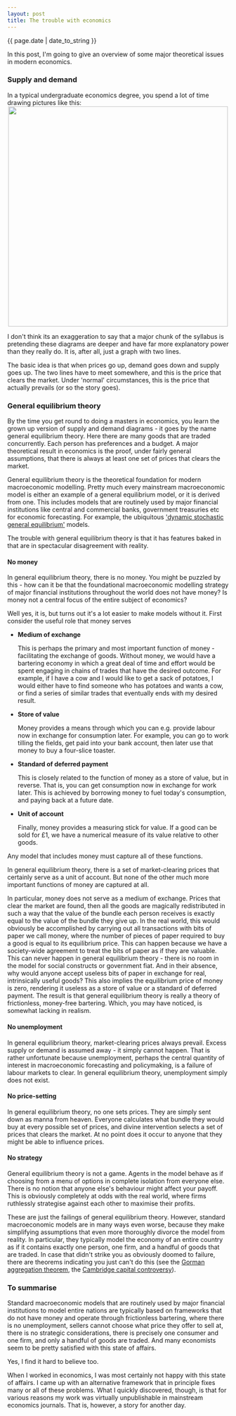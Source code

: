 ```yaml
---
layout: post
title: The trouble with economics
---
```


<p>{{ page.date | date_to_string }}</p>

In this post, I'm going to give an overview of some major theoretical issues in modern economics.

<h3> Supply and demand </h3> 
In a typical undergraduate economics degree, you spend a lot of time drawing pictures like this:

<div style="text-align: center;">
    <img src="../../../images/supply_demand.png" width="500" height="500" class= "center">
</div>  

I don't think its an exaggeration to say that a major chunk of the syllabus is pretending these diagrams are deeper and have far more explanatory power than they really do. It is, after all, just a graph with two lines.

The basic idea is that when prices go up, demand goes down and supply goes up. The two lines have to meet somewhere, and this is the price that clears the market. Under 'normal' circumstances, this is the price that actually prevails (or so the story goes).


<h3> General equilibrium theory </h3>

By the time you get round to doing a masters in economics, you learn the grown up version of supply and demand diagrams - it goes by the name general equilibrium theory. Here there are many goods that are traded concurrently. Each person has preferences and a budget. A major theoretical result in economics is the proof, under fairly general assumptions, that there is always at least one set of prices that clears the market. 

General equilibrium theory is the theoretical foundation for modern macroeconomic modelling. Pretty much every mainstream macroeconomic model is either an example of a general equilibrium model, or it is derived from one. This includes models that are routinely used by major financial institutions like central and commercial banks, government treasuries etc for economic forecasting. For example, the ubiquitous <a href="https://en.wikipedia.org/wiki/Dynamic_stochastic_general_equilibrium" target="_blank"> 'dynamic stochastic general equilibrium'</a> models. 

The trouble with general equilibrium theory is that it has features baked in that are in spectacular disagreement with reality.


<h4> No money </h4>

In general equilibrium theory, there is no money. You might be puzzled by this - how can it be that the foundational macroeconomic modelling strategy of major financial institutions throughout the world does not have money? Is money not a central focus of the entire subject of economics?

Well yes, it is, but turns out it's a lot easier to make models without it. First consider the useful role that money serves

<ul>
  <li> <b>Medium of exchange </b>
    <p>This is perhaps the primary and most important function of money - facilitating the exchange of goods. Without money, we would have a bartering economy in which a great deal of time and effort would be spent engaging in chains of trades that have the desired outcome. For example, if I have a cow and I would like to get a sack of potatoes, I would either have to find someone who has potatoes and wants a cow, or find a series of similar trades that eventually ends with my desired result. </p>
  </li>
  <li> <b>Store of value </b>
    <p>Money provides a means through which you can e.g. provide labour now in exchange for consumption later. For example, you can go to work tilling the fields, get paid into your bank account, then later use that money to buy a four-slice toaster. </p>
  </li>
  <li> <b>Standard of deferred payment </b>
    <p>This is closely related to the function of money as a store of value, but in reverse. That is, you can get consumption now in exchange for work later. This is achieved by borrowing money to fuel today's consumption, and paying back at a future date.</p>
  </li>
  <li> <b>Unit of account </b>
   <p>Finally, money provides a measuring stick for value. If a good can be sold for £1, we have a numerical measure of its value relative to other goods.
</p>
  </li>
</ul>

Any model that includes money must capture all of these functions. 

In general equilibrium theory, there is a set of market-clearing prices that certainly serve as a unit of account. But none of the other much more important functions of money are captured at all. 

In particular, money does not serve as a medium of exchange. Prices that clear the market are found, then all the goods are magically redistributed in such a way that the value of the bundle each person receives is exactly equal to the value of the bundle they give up. In the real world, this would obviously be accomplished by carrying out all transactions with bits of paper we call money, where the number of pieces of paper required to buy a good is  equal to its equilibrium price. This can happen because we have a society-wide agreement to treat the bits of paper as if they are valuable. This can never happen in general equilibrium theory - there is no room in the model for social constructs or government fiat. And in their absence, why would anyone accept useless bits of paper in exchange for real, intrinsically useful goods? This also implies the equilibrium price of money is zero, rendering it useless as a store of value or a standard of deferred payment.
The result is that general equilibrium theory is really a theory of frictionless, money-free bartering. Which, you may have noticed, is somewhat lacking in realism.

<h4> No unemployment </h4>

In general equilibrium theory, market-clearing prices always prevail. Excess supply or demand is assumed away - it simply cannot happen. That is rather unfortunate because unemployment, perhaps the central quantity of interest in macroeconomic forecasting and policymaking, is a failure of labour markets to clear. In general equilibrium theory, unemployment simply does not exist.

<h4> No price-setting </h4>
In general equilibrium theory, no one sets prices. They are simply sent down as manna from heaven. Everyone calculates what bundle they would buy at every possible set of prices, and divine intervention selects a set of prices that clears the market. At no point does it occur to anyone that they might be able to influence prices. 

<h4> No strategy</h4>
General equilibrium theory is not a game. Agents in the model behave as if choosing from a menu of options in complete isolation from everyone else. There is no notion that anyone else's behaviour might affect your payoff. This is obviously completely at odds with the real world, where firms ruthlessly strategise against each other to maximise their profits.

These are just the failings of general equilibrium theory. However, standard macroeconomic models are in many ways even worse, because they make simplifying assumptions that even more thoroughly divorce the model from reality. In particular, they typically model the economy of an entire country as if it contains exactly one person, one firm, and a handful of goods that are traded. In case that didn't strike you as obviously doomed to failure, there are theorems indicating you just can't do this (see the <a href="https://en.wikipedia.org/wiki/Gorman_polar_form" target="_blank"> Gorman aggregation theorem</a>, the <a href="https://en.wikipedia.org/wiki/Cambridge_capital_controversy" target="_blank"> Cambridge capital controversy</a>).

<h3> To summarise</h3>
Standard macroeconomic models that are routinely used by major financial institutions to model entire nations are typically based on frameworks that do not have money and operate through frictionless bartering, where there is no unemployment, sellers cannot choose what price they offer to sell at, there is no strategic considerations, there is precisely one consumer and one firm, and only a handful of goods are traded. And many economists seem to be pretty satisfied with this state of affairs.

Yes, I find it hard to believe too.

When I worked in economics, I was most certainly not happy with this state of affairs. I came up with an alternative framework that in principle fixes many or all of these problems. What I quickly discovered, though, is that for various reasons my work was virtually unpublishable in mainstream economics journals. That is, however, a story for another day.













